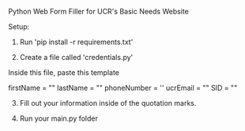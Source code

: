 Python Web Form Filler for UCR's Basic Needs Website

Setup:
1. Run 'pip install -r requirements.txt'

2. Create a file called 'credentials.py'

Inside this file, paste this template

firstName = ""
lastName = ""
phoneNumber = ''
ucrEmail = ""
SID = ""

3. Fill out your information inside of the quotation marks.
   
5. Run your main.py folder

